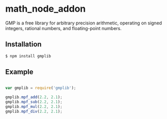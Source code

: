 # math_node_addon
GMP is a free library for arbitrary precision arithmetic, operating on signed integers, rational numbers, and floating-point numbers.


Installation
------------
``` bash
$ npm install gmplib
```

Example
-------
``` javascript

var gmplib = require('gmplib');

gmplib.mpf_add(2.2, 2.1);
gmplib.mpf_sub(2.2, 2.1);
gmplib.mpf_mul(2.2, 2.1);
gmplib.mpf_div(2.2, 2.1);

```